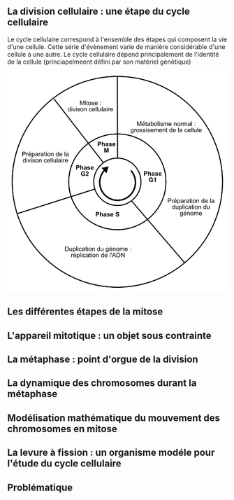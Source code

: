 ## La division cellulaire : une étape du cycle cellulaire

Le cycle cellulaire correspond à l'ensemble des étapes qui composent la vie d'une cellule. Cette série d'évènement varie de manière considérable d'une cellule à une autre. Le cycle cellulaire dépend principalement de l'identité de la cellule (princiapelmeent défini par son matèriel génétique)

![Les différentes étapes du cycle cellulaire \label{cycle}](figures/intro/cycle.png)

## Les différentes étapes de la mitose

## L'appareil mitotique : un objet sous contrainte

## La métaphase : point d'orgue de la division

## La dynamique des chromosomes durant la métaphase

## Modélisation mathématique du mouvement des chromosomes en mitose

## La levure à fission : un organisme modéle pour l'étude du cycle cellulaire

## Problématique
